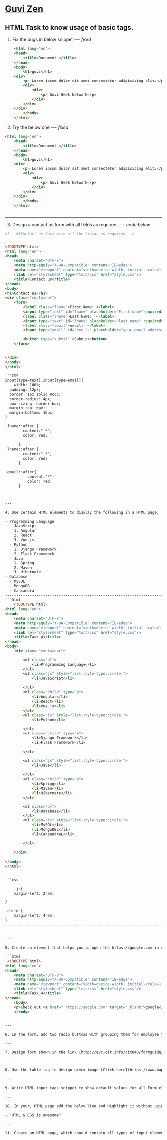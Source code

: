 # [Guvi Zen](https://www.guvi.io/zen/)

## HTML Task to know usage of basic tags.

1. Fix the bugs in below snippet   --- _fixed_

```HTML
    <html lang="en">
    <head>
        <title>Document </title>
    </head>
    <body>
        <h1>guvi</h1>
    <div>
        <p> Lorem ipsum dolor sit amet consectetur adipisicing elit.</p>
        <div>
            <div>
                <p> Guvi Geek Network</p>
            </div>
        </div>
    </div>
        </body>
    </html>
```
2. Try the below one    --- _fixed_


```HTML
<html lang="en">
    <head>
        <title>Document </title>
    </head>
    <body>
        <h1>guvi</h1>
    <div>
        <p> Lorem ipsum dolor sit amet consectetur adipisicing elit.</p>
        <div>
            <div>
                <p> Guvi Geek Network</p>
            </div>
        </div>
    </div>
        </body>
    </html>
    

```

---

3. Design a contact us form with all fields as required.    --- _code below_

```HTML
<!-- ##Contact us form with all the fields as required -->


<!DOCTYPE html>
<html lang="en">
<head>
    <meta charset="UTF-8">
    <meta http-equiv="X-UA-Compatible" content="IE=edge">
    <meta name="viewport" content="width=device-width, initial-scale=1.0">
    <link rel="stylesheet" type="text/css" href="style.css"/>
    <title>Contact us</title>
</head>
<body>
<h1>Contact us</h1>
<div class="container">
    <form>
        <label class="fname">First Name: </label> 
        <input type="text" id="fname" placeholder="First name"required>
        <label class="lname">Last Name:  </label>
        <input type="text" id="lname" placeholder="last name" required>
        <label class="email">email:  </label>
        <input type="email" id="emails" placeholder="your email address" required>
        
        <button type="submit" >Submit</button>
    </form>
    

</div>   
</body>
</html>

```CSS
input[type=text],input[type=email]{
    width: 100%; 
  padding: 12px;
  border: 1px solid #ccc;
  border-radius: 4px; 
  box-sizing: border-box; 
  margin-top: 6px;
  margin-bottom: 16px; 
}

.fname::after {
        content:" *";
        color: red;

      }
.lname::after {
        content:" *";
        color: red;
      }

.email::after{
          content:"*";
          color: red;
      }



---

4. Use certain HTML elements to display the following in a HTML page.   

- Programming Language
  - JavaScript
    1. Angular
    2. React
    3. Vue.js
  - Python
    1. Django Framework
    2. Flask Framework
  - Java
    1. Spring
    2. Maven
    3. Hibernate
- Database
  - MySQL
  - MongoDB
  - Cansandra
----------------------------------------------------------------------------------------
```html
    <!DOCTYPE html>
<html lang="en">
<head>
    <meta charset="UTF-8">
    <meta http-equiv="X-UA-Compatible" content="IE=edge">
    <meta name="viewport" content="width=device-width, initial-scale=1.0">
    <link rel="stylesheet" type="text/css" href="style.css"/>
    <title>Task_4</title>
</head>
<body>
    <div class="container">
        
        <ul class="pl">
            <li>Programming Language</li>
        </ul>
        <ul class="js" style="list-style-type:circle;">
            <li>JavaScript</li>

        </ul>
        <ol class="child" type="a">
            <li>Angular</li>
            <li>React</li>
            <li>Vue.js</li>
        </ol>
        <ul class="js" style="list-style-type:circle;">
            <li>Python</li>

        </ul>
        <ol class="child" type="a">
            <li>Django Framework</li>
            <li>Flask Framework</li>
           
        </ol>

        <ul class="js" style="list-style-type:circle;">
            <li>Java</li>

        </ul>
        <ol class="child" type="a">
            <li>Spring</li>
            <li>Maven</li>
            <li>Hibernate</li>
        </ol>

        <ul class="pl">
            <li>Database</li>
        </ul>
        <ul class="js" style="list-style-type:circle;">
            <li>MySQL</li>
            <li>MongoDBL</li>
            <li>CansandraL</li>

        </ul>
            
    </div>
    
</body>
</html>


```css

    .js{
    margin-left: 2rem;

}

.child {
    margin-left: 4rem;
}
---------------------------------------------------------------------------------------------------------------
    

---

5. Create an element that helps you to open the https://google.com in separate new tab.

```html
 <!DOCTYPE html>
<html lang="en">
<head>
    <meta charset="UTF-8">
    <meta http-equiv="X-UA-Compatible" content="IE=edge">
    <meta name="viewport" content="width=device-width, initial-scale=1.0">
    <link rel="stylesheet" type="text/css" href="style.css"/>
    <title>Task_4</title>
</head>
    <body>
    <p>Check out <a href=" https://google.com" target="_blank">google</a>.</p>
    </body>


---

6. In the form, add two radio buttons with grouping them for employee type(Salaried and own business)

---

7. Design form shown in the link (http://evc-cit.info/cit040/formguide/card_0.png)

---

8. Use the table tag to design given image [Click here](https://www.bapugraphics.com/assets/img/port_upload_dir/table-4.jpg).

---

9. Write HTML input tags snippet to show default values for all Form elements.

---

10. In your, HTML page add the below line and Highlight it without using any CSS.

- "HTML & CSS is awesome"

---

11. Create an HTML page, which should contain all types of input elements.
